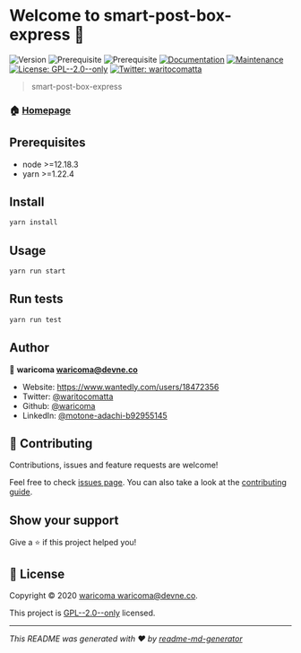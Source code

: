 # Welcome to smart-post-box-express 👋
![Version](https://img.shields.io/badge/version-1.0.0-blue.svg?cacheSeconds=2592000)
![Prerequisite](https://img.shields.io/badge/node-%3E%3D12.18.3-blue.svg)
![Prerequisite](https://img.shields.io/badge/yarn-%3E%3D1.22.4-blue.svg)
[![Documentation](https://img.shields.io/badge/documentation-yes-brightgreen.svg)](https://github.com/smart-post-box/smart-post-box#readme)
[![Maintenance](https://img.shields.io/badge/Maintained%3F-yes-green.svg)](https://github.com/smart-post-box/smart-post-box/graphs/commit-activity)
[![License: GPL--2.0--only](https://img.shields.io/github/license/waricoma/smart-post-box-express)](https://github.com/smart-post-box/smart-post-box/blob/master/LICENSE)
[![Twitter: waritocomatta](https://img.shields.io/twitter/follow/waritocomatta.svg?style=social)](https://twitter.com/waritocomatta)

> smart-post-box-express

### 🏠 [Homepage](https://github.com/smart-post-box/smart-post-box#readme)

## Prerequisites

- node >=12.18.3
- yarn >=1.22.4

## Install

```sh
yarn install
```

## Usage

```sh
yarn run start
```

## Run tests

```sh
yarn run test
```

## Author

👤 **waricoma <waricoma@devne.co>**

* Website: https://www.wantedly.com/users/18472356
* Twitter: [@waritocomatta](https://twitter.com/waritocomatta)
* Github: [@waricoma](https://github.com/waricoma)
* LinkedIn: [@motone-adachi-b92955145](https://linkedin.com/in/motone-adachi-b92955145)

## 🤝 Contributing

Contributions, issues and feature requests are welcome!

Feel free to check [issues page](https://github.com/smart-post-box/smart-post-box/issues). You can also take a look at the [contributing guide](https://github.com/smart-post-box/smart-post-box/blob/master/CONTRIBUTING.md).

## Show your support

Give a ⭐️ if this project helped you!


## 📝 License

Copyright © 2020 [waricoma <waricoma@devne.co>](https://github.com/waricoma).

This project is [GPL--2.0--only](https://github.com/smart-post-box/smart-post-box/blob/master/LICENSE) licensed.

***
_This README was generated with ❤️ by [readme-md-generator](https://github.com/kefranabg/readme-md-generator)_